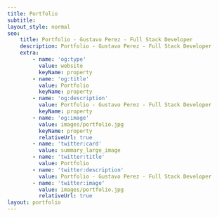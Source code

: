 ```yaml
---
title: Portfolio
subtitle:
layout_style: normal
seo:
    title: Portfolio - Gustavo Perez - Full Stack Developer
    description: Portfolio - Gustavo Perez - Full Stack Developer
    extra:
        - name: 'og:type'
          value: website
          keyName: property
        - name: 'og:title'
          value: Portfolio
          keyName: property
        - name: 'og:description'
          value: Portfolio - Gustavo Perez - Full Stack Developer
          keyName: property
        - name: 'og:image'
          value: images/portfolio.jpg
          keyName: property
          relativeUrl: true
        - name: 'twitter:card'
          value: summary_large_image
        - name: 'twitter:title'
          value: Portfolio
        - name: 'twitter:description'
          value: Portfolio - Gustavo Perez - Full Stack Developer
        - name: 'twitter:image'
          value: images/portfolio.jpg
          relativeUrl: true
layout: portfolio
---
```


